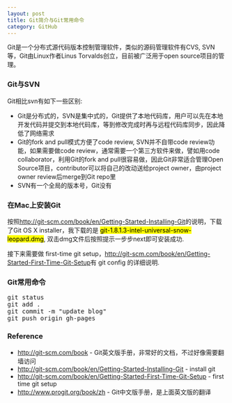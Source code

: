 ```yaml
---
layout: post
title: Git简介与Git常用命令
category: GitHub
---
```


Git是一个分布式源代码版本控制管理软件，类似的源码管理软件有CVS, SVN等，Git由Linux作者Linus Torvalds创立，目前被广泛用于open source项目的管理。

### Git与SVN

Git相比svn有如下一些区别:

* Git是分布式的，SVN是集中式的，Git提供了本地代码库，用户可以先在本地开发代码并提交到本地代码库，等到修改完成时再与远程代码库同步，因此降低了网络需求
* Git的fork and pull模式方便了code review, SVN并不自带code review功能，如果需要做code review，通常需要一个第三方软件来做，譬如用code collaborator，利用Git的fork and pull很容易做，因此Git非常适合管理Open Source项目，contributor可以将自己的改动送给project owner，由project owner review后merge到Git repo里
* SVN有一个全局的版本号，Git没有

### 在Mac上安装Git

按照<http://git-scm.com/book/en/Getting-Started-Installing-Git>的说明，下载了Git OS X installer，我下载的是 <mark>git-1.8.1.3-intel-universal-snow-leopard.dmg</mark>, 双击dmg文件后按照提示一步步next即可安装成功.

接下来需要做 first-time git setup，<http://git-scm.com/book/en/Getting-Started-First-Time-Git-Setup>有 git config 的详细说明.

### Git常用命令

<pre class="prettyprint">
git status
git add .
git commit -m "update blog"
git push origin gh-pages
</pre>

### Reference

* <http://git-scm.com/book> - Git英文版手册，非常好的文档，不过好像需要翻墙访问
* <http://git-scm.com/book/en/Getting-Started-Installing-Git> - install git
* <http://git-scm.com/book/en/Getting-Started-First-Time-Git-Setup> - first time git setup 
* <http://www.progit.org/book/zh> - Git中文版手册，是上面英文版的翻译